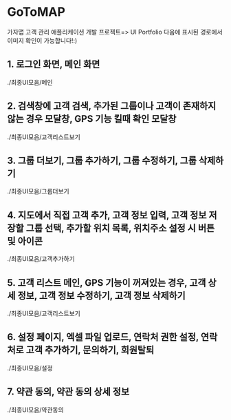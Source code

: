 # GoToMAP
가자맵 고객 관리 애플리케이션 개발 프로젝트=> UI Portfolio
다음에 표시된 경로에서 이미지 확인이 가능합니다!:)

## 1. 로그인 화면, 메인 화면
./최종UI모음/메인

## 2. 검색창에 고객 검색, 추가된 그룹이나 고객이 존재하지 않는 경우 모달창, GPS 기능 킬때 확인 모달창
./최종UI모음/고객리스트보기

## 3. 그룹 더보기, 그룹 추가하기, 그룹 수정하기, 그룹 삭제하기
./최종UI모음/그룹더보기

## 4. 지도에서 직접 고객 추가, 고객 정보 입력, 고객 정보 저장할 그룹 선택, 추가할 위치 목록, 위치주소 설정 시 버튼 및 아이콘
./최종UI모음/고객추가하기

## 5. 고객 리스트 메인, GPS 기능이 꺼져있는 경우, 고객 상세 정보, 고객 정보 수정하기, 고객 정보 삭제하기
./최종UI모음/고객리스트보기

## 6. 설정 페이지, 엑셀 파일 업로드, 연락처 권한 설정, 연락처로 고객 추가하기, 문의하기, 회원탈퇴
./최종UI모음/설정

## 7. 약관 동의, 약관 동의 상세 정보
./최종UI모음/약관동의

